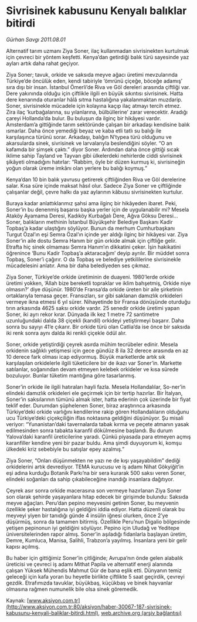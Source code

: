 # Sivrisinek kabusunu Kenyalı balıklar bitirdi

*Gürhan Savgı 2011.08.01*

<font class="agenda2NewsSpot">
 <span>
  Alternatif tarım uzmanı Ziya Soner, ilaç kullanmadan sivrisinekten kurtulmak için çevreci bir yöntem keşfetti. Kenya’dan getirdiği balık türü sayesinde yaz ayları artık daha rahat geçiyor.
 </span>
</font>
<font class="newsDetail">
 <p>
  <p class="BasicParagraph">
   <span>
    Ziya Soner; tavuk, orkide ve saksıda meyve ağacı üretimi mevzularında Türkiye’de öncülük eden, kendi tabiriyle ‘ömrünü çiçeğe, böceğe adamış’ sıra dışı bir insan.
    <span>
    </span>
    İstanbul Ömerli’de Riva ve Göl dereleri arasında çiftliği var. Dere yakınında olduğu için çiftlikle ilgili en büyük sıkıntısı sivrisinek. Hatta dere kenarında oturanlar hâlâ sıtma hastalığına yakalanmaktan muzdarip. Soner, sivrisinekle mücadele için kolayına kaçıp ilaç atmayı tercih etmez. Zira ilaç ‘kurbağalarına, su yılanlarına, bülbüllerine’ zarar verecektir. Aradığı çareyi Hollanda’da bulur.
    <span>
    </span>
    Bu buluşun da ilginç bir hikâyesi vardır. Amsterdam’a gittiğinde tarım sektöründe çalışan bir arkadaşı kendisine balık ısmarlar. Daha önce yemediği beyaz ve kaba etli tatlı su balığı ile karşılaşınca türünü sorar. Arkadaşı, balığın N’typea türü olduğunu ve akarsularda sinek, sivrisinek ve larvalarıyla beslendiğini söyler.
    <span>
    </span>
    “O an kafamda bir şimşek çaktı.” diyor Soner. Ardından daha önce gittiği sıcak iklime sahip Tayland ve Tayvan gibi ülkelerdeki nehirlerde ciddi sivrisinek şikâyeti olmadığını hatırlar: “Rabbim, öyle bir düzen kurmuş ki, sivrisineğin yoğun olarak üreme imkânı olan yerlere bu balığı koymuş.”
   </span>
  </p>
  <p class="2011yenimetin">
   <span>
    Kenya’dan 10 bin balık yavrusu getirerek çiftliğinden Riva ve Göl derelerine salar. Kısa süre içinde maksat hâsıl olur. Sadece Ziya
    <span>
    </span>
    Soner ve çiftliğinde çalışanlar değil, çevre halkı da yaz aylarının kâbusu sivrisinekten kurtulur.
   </span>
  </p>
  <p class="2011yenimetin">
   <span>
    Buraya kadar anlattıklarımız şahsi ama ilginç bir hikâyeden ibaret. Peki, Soner’in bu denenmiş başarısı başka yerler için de uygulanabilir mi? Mesela Ataköy Ayamama Deresi, Kadıköy Kurbağalı Dere, Ağva Göksu Deresi… Soner, balıkların methinin İstanbul Büyükşehir Belediye Başkanı Kadir Topbaş’a kadar ulaştığını söylüyor. Bunun da merhum Cumhurbaşkanı Turgut Özal’ın eşi Semra Özal’ın içinde yer aldığı ilginç bir hikâyesi var. Ziya Soner’in aile dostu Semra Hanım bir gün orkide almak için çiftliğe gelir. Etrafta hiç sinek olmaması Semra Hanım’ın dikkatini çeker.
    <span>
    </span>
    İşin hakikatini öğrenince ‘Bunu Kadir Topbaş’a aktaracağım’ deyip ayrılır. Bir müddet sonra Topbaş, Soner’i çağırır. O da Topbaş ve belediye yetkililerine sivrisinekle mücadelesini anlatır. Ama bir daha belediyeden ses çıkmaz.
   </span>
  </p>
  <p class="2011yenimetin">
   <span>
    Ziya Soner, Türkiye’de orkide üretiminin de duayeni. 1980’lerde orkide üretimi yokken, ‘Allah bize bereketli topraklar ve iklim bahşetmiş, Orkide niye olmasın?’ diye düşünür. 1980’de Fransa’da orkide üreten bir aile şirketinin ortaklarıyla temasa geçer. Fransızları, sır gibi saklanan damızlık orkideleri vermeye ikna etmesi 6 yıl sürer. Nihayetinde bir Fransa dönüşünde oturduğu tırın arkasında 4625 saksı orkide vardır. 25 senedir orkide üretimi yapan Soner, iki ayrı rekor kırar. Dünyada ilk kez 1 metre 72 santimetre uzunluğundaki dalda 38 çiçekli (kandil) orkideyi yetiştirmeyi başarır. Daha sonra bu sayıyı 41’e çıkarır. Bir orkide türü olan Catlia’da ise önce bir saksıda iki renk sonra aynı dalda iki renkli çiçekle ödül alır.
   </span>
  </p>
  <p class="2011yenimetin">
   <span>
    Soner, orkide yetiştirdiği çeyrek asırda mühim tecrübeler edinir. Mesela orkidenin sağlıklı yetişmesi için gece gündüz 8 ila 32 derece arasında en az 10 derece fark olması icap ediyormuş. Büyük marketlerde artık sık karşılaşılan orkidelerle ilgili tüketicilere bir de ikazı var Soner’in. Markette satılanlar, soğanından devam etmeyen kelebek orkideler ve kısa sürede bozuluyor. Bunlar tüketim mantığına göre tasarlanmış.
   </span>
  </p>
  <p class="2011yenimetin">
   <span>
    Soner’in orkide ile ilgili hatıraları hayli fazla. Mesela Hollandalılar, So-ner’in elindeki damızlık orkideleri ele geçirmek için bir tertip hazırlar.
    <span>
    </span>
    Bir İtalyan, Soner’in saksılarının tümünü almak ister, hatta ederinin çok üzerinde bir fiyat teklif eder. Durumdan şüphelenen Soner, biraz araştırınca arkasında Türkiye’deki orkide varlığını kendilerine rakip gören Hollandalıların olduğunu
    <span>
    </span>
    ucu Türkiye’deki çiçekçiliğin iflas noktasına geldiğini düşünüyor. Şu misali veriyor: “Yunanistan’daki tavernalarda tabak kırma ve peçete atmanın yasak edilmesinden sonra tabakta karanfil dökülmesine başlandı. Bu durum Yalova’daki karanfil üreticilerine yaradı. Çünkü piyasada para etmeyen açmış karanfiller kendine yeni bir pazar buldu. Ama şimdi duyuyorum ki, komşu ülkedeki kriz sebebiyle bu satışlar epey azalmış.”
   </span>
  </p>
  <p class="2011yenimetin">
   <span>
    Ziya Soner, “Onları düşünmekten ne yazı ne de kışı yaşayabildim” dediği orkidelerini artık devrediyor. TEMA kurucusu ve iş adamı Nihat Gökyiğit’in eşi adına kurduğu Botanik Parkı’na bir sera kurarak 500 saksı veren Soner, elindeki soğanları da sahip çıkabileceğine inandığı insanlara dağıtıyor.
   </span>
  </p>
  <p class="2011yenimetin">
   <span>
    Çeyrek asır sonra orkide macerasına son vermeye hazırlanan Ziya Soner son olarak şehirde yaşayanlara hitap edecek bir girişimde bulundu: Saksıda meyve ağaçları. Peru’dan pepino meyvesini getiren Soner, bu meyvenin özellikle şeker hastalığına iyi geldiğini iddia ediyor. Hatta düzenli olarak bu meyveyi yiyen bir tanıdığı günde 4 insülin iğnesi olurken, önce 2’ye düşürmüş, sonra da tamamen bitirmiş. Özellikle Peru’nun Digalio bölgesinde yetişen pepinonun iyi geldiğini söylüyor. Pepino için Uludağ ve Yeditepe üniversitelerinden rapor almış. Soner’in aşıladığı fidanlarla başlayan üretim, Demre, Kumluca, Manisa, Salihli, Trabzon’a yayılmış. İnsanlara yeni bir gelir kapısı açılmış.
    <span>
    </span>
   </span>
  </p>
  <p class="2011yenimetin">
   <span>
    Bu haber için gittiğimiz Soner’in çitliğinde; Avrupa’nın önde gelen alabalık üreticisi ve çevreci iş adamı Mithat Papila ve alternatif
    <span>
    </span>
    enerji alanında çalışan Yüksek Mühendis Mahmut Gür de bana eşlik etti. Dünyanın temiz geleceği için kafa yoran bu heyetle birlikte çiftlikte 5 saat geçirdik, çevreyi gezdik.
    <span>
    </span>
    Etrafımızda tavuklar, büyükbaş, küçükbaş ve binek hayvanlar olmasına rağmen numunelik bile olsa sinek göremedik.
   </span>
  </p>
  <p class="2011yenimetin">
   <span>
   </span>
  </p>
 </p>
</font>

Kaynak: [www.aksiyon.com.tr](http://www.aksiyon.com.tr:80/aksiyon/haber-30067-187-sivrisinek-kabusunu-kenyali-baliklar-bitirdi.html), [web.archive.org (arşiv bağlantısı)](http://web.archive.org/web/20120102101626/http://www.aksiyon.com.tr:80/aksiyon/haber-30067-187-sivrisinek-kabusunu-kenyali-baliklar-bitirdi.html)
